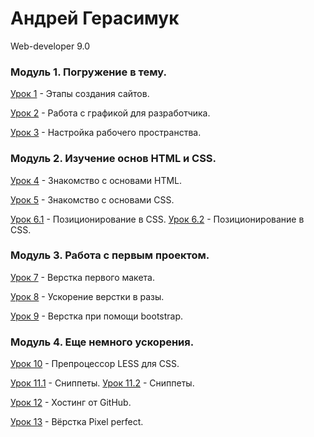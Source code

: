 # Андрей Герасимук
Web-developer 9.0


### Модуль 1. Погружение в тему.
[Урок 1][1] - Этапы создания сайтов.

[Урок 2][2] - Работа с графикой для разработчика.

[Урок 3][3] - Настройка рабочего пространства.


### Модуль 2. Изучение основ HTML и CSS.
[Урок 4][4] - Знакомство с основами HTML.

[Урок 5][5] - Знакомство с основами CSS.

[Урок 6.1][6-1] - Позиционирование в CSS.
[Урок 6.2][6-2] - Позиционирование в CSS.


### Модуль 3. Работа с первым проектом.

[Урок 7][7] - Верстка первого макета.

[Урок 8][8] - Ускорение верстки в разы.

[Урок 9][9] - Верстка при помощи bootstrap.


### Модуль 4. Еще немного ускорения.

[Урок 10][10] - Препроцессор LESS для CSS. 

[Урок 11.1][11-1] - Сниппеты. 
[Урок 11.2][11-2] - Сниппеты. 

[Урок 12][12] - Хостинг от GitHub.

[Урок 13][13] - Вёрстка Pixel perfect.

[1]: https://xd.adobe.com/view/ab8fd851-556d-46a1-be06-cd98ede84863 "Прототипирование многостраничного сайта"
[2]: https://cloud.mail.ru/public/CQBS/BUp3gnjHD "Вырезать из макета всю графику"
[3]: https://cloud.mail.ru/public/Ecar/kEfF3scvD "Настраиваем автообновление страницы browser-sync"
[4]: https://andreygerasimuk.github.io/lesson4/ "Знакомство с основами HTML"
[5]: https://andreygerasimuk.github.io/lesson4/ "Знакомство с основами CSS"
[6-1]: https://andreygerasimuk.github.io/lesson6-1/ "Создать документ html внутри которого должен находится элемент шапка сайта с навигацией"
[6-2]: https://andreygerasimuk.github.io/lesson6-2/ "Создать документ HTML, в котором находится блочный элемент"
[7]: https://andreygerasimuk.github.io/lesson7/ "Пробуем верстку на чистом HTML И CSS"
[8]: https://andreygerasimuk.github.io/lesson8/ "Сверстать ряд, в котором 6 иконок. Адаптив"
[9]: https://andreygerasimuk.github.io/lesson9/ "Верстка при помощи bootstrap"
[10]: https://andreygerasimuk.github.io/lesson10/ "Препроцессор LESS для CSS"
[11-1]: https://cloud.mail.ru/public/ANPX/2TW3moKth "скриншот пройденного тренажера по emmet"
[11-2]: https://cloud.mail.ru/public/4Uwf/4qbrbZywd "скриншот первого сниппета"
[12]: https://andreygerasimuk.github.io/ "Заливаем свой первый сайт на GitHub Pages"
[13]: https://andreygerasimuk.github.io/lesson13/ "Вёрстка Pixel perfect"
